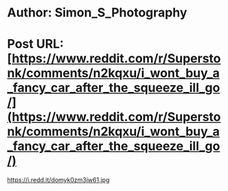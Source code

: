 # Author: Simon_S_Photography
# Post URL: [https://www.reddit.com/r/Superstonk/comments/n2kqxu/i_wont_buy_a_fancy_car_after_the_squeeze_ill_go/](https://www.reddit.com/r/Superstonk/comments/n2kqxu/i_wont_buy_a_fancy_car_after_the_squeeze_ill_go/)


https://i.redd.it/domyk0zm3jw61.jpg